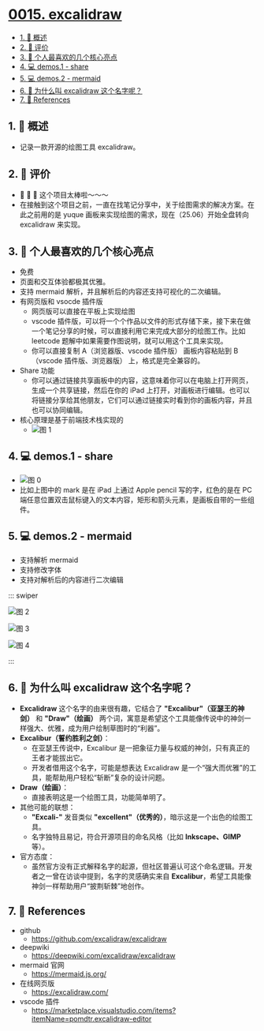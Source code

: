# [0015. excalidraw](https://github.com/Tdahuyou/TNotes.git-notes/tree/main/notes/0015.%20excalidraw)

<!-- region:toc -->

- [1. 📝 概述](#1--概述)
- [2. 🫧 评价](#2--评价)
- [3. 📒 个人最喜欢的几个核心亮点](#3--个人最喜欢的几个核心亮点)
- [4. 💻 demos.1 - share](#4--demos1---share)
- [5. 💻 demos.2 - mermaid](#5--demos2---mermaid)
- [6. 🤔 为什么叫 excalidraw 这个名字呢？](#6--为什么叫-excalidraw-这个名字呢)
- [7. 🔗 References](#7--references)

<!-- endregion:toc -->

## 1. 📝 概述

- 记录一款开源的绘图工具 excalidraw。

## 2. 🫧 评价

- 🤩 🤩 🤩 这个项目太棒啦～～～
- 在接触到这个项目之前，一直在找笔记分享中，关于绘图需求的解决方案。在此之前用的是 yuque 画板来实现绘图的需求，现在（25.06）开始全盘转向 excalidraw 来实现。

## 3. 📒 个人最喜欢的几个核心亮点

- 免费
- 页面和交互体验都极其优雅。
- 支持 mermaid 解析，并且解析后的内容还支持可视化的二次编辑。
- 有网页版和 vsocde 插件版
  - 网页版可以直接在平板上实现绘图
  - vscode 插件版，可以将一个个作品以文件的形式存储下来，接下来在做一个笔记分享的时候，可以直接利用它来完成大部分的绘图工作。比如 leetcode 题解中如果需要作图说明，就可以用这个工具来实现。
  - 你可以直接复制 A（浏览器版、vscode 插件版） 画板内容粘贴到 B（vscode 插件版、浏览器版） 上，格式是完全兼容的。
- Share 功能
  - 你可以通过链接共享画板中的内容，这意味着你可以在电脑上打开网页，生成一个共享链接，然后在你的 iPad 上打开，对画板进行编辑。也可以将链接分享给其他朋友，它们可以通过链接实时看到你的画板内容，并且也可以协同编辑。
- 核心原理是基于前端技术栈实现的
  - ![图 1](https://cdn.jsdelivr.net/gh/Tdahuyou/imgs@main/2025-06-29-11-10-49.png)

## 4. 💻 demos.1 - share

- ![图 0](https://cdn.jsdelivr.net/gh/Tdahuyou/imgs@main/2025-06-29-11-06-56.png)
- 比如上图中的 mark 是在 iPad 上通过 Apple pencil 写的字，红色的是在 PC 端任意位置双击鼠标键入的文本内容，矩形和箭头元素，是画板自带的一些组件。

## 5. 💻 demos.2 - mermaid

- 支持解析 mermaid
- 支持修改字体
- 支持对解析后的内容进行二次编辑

::: swiper

![图 2](https://cdn.jsdelivr.net/gh/Tdahuyou/imgs@main/2025-06-29-11-19-17.png)

![图 3](https://cdn.jsdelivr.net/gh/Tdahuyou/imgs@main/2025-06-29-11-21-41.png)

![图 4](https://cdn.jsdelivr.net/gh/Tdahuyou/imgs@main/2025-06-29-11-23-41.png)

:::

## 6. 🤔 为什么叫 excalidraw 这个名字呢？

- **Excalidraw** 这个名字的由来很有趣，它结合了 **"Excalibur"（亚瑟王的神剑）** 和 **"Draw"（绘画）** 两个词，寓意是希望这个工具能像传说中的神剑一样强大、优雅，成为用户绘制草图时的“利器”。
- **Excalibur（誓约胜利之剑）**：
  - 在亚瑟王传说中，Excalibur 是一把象征力量与权威的神剑，只有真正的王者才能拔出它。
  - 开发者借用这个名字，可能是想表达 Excalidraw 是一个“强大而优雅”的工具，能帮助用户轻松“斩断”复杂的设计问题。
- **Draw（绘画）**：
  - 直接表明这是一个绘图工具，功能简单明了。
- 其他可能的联想：
  - **"Excali-"** 发音类似 **"excellent"（优秀的）**，暗示这是一个出色的绘图工具。
  - 名字独特且易记，符合开源项目的命名风格（比如 **Inkscape、GIMP** 等）。
- 官方态度：
  - 虽然官方没有正式解释名字的起源，但社区普遍认可这个命名逻辑。开发者之一曾在访谈中提到，名字的灵感确实来自 **Excalibur**，希望工具能像神剑一样帮助用户“披荆斩棘”地创作。

## 7. 🔗 References

- github
  - https://github.com/excalidraw/excalidraw
- deepwiki
  - https://deepwiki.com/excalidraw/excalidraw
- mermaid 官网
  - https://mermaid.js.org/
- 在线网页版
  - https://excalidraw.com/
- vscode 插件
  - https://marketplace.visualstudio.com/items?itemName=pomdtr.excalidraw-editor

